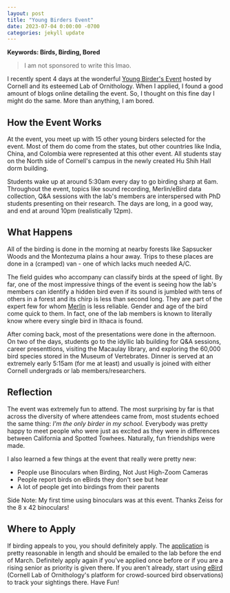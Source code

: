 ```yaml
---
layout: post
title: "Young Birders Event"
date: 2023-07-04 0:00:00 -0700
categories: jekyll update
---
```


<script src="https://cdn.mathjax.org/mathjax/latest/MathJax.js?config=TeX-AMS-MML_HTMLorMML" type="text/javascript"></script>

**Keywords: Birds, Birding, Bored**

> I am not sponsored to write this lmao.

I recently spent 4 days at the wonderful [Young Birder's Event](https://ebird.org/about/resources/for-young-birders/young-birders-event) hosted by Cornell and its esteemed Lab of Ornithology. When I applied, I found a good amount of blogs online detailing the event. So, I thought on this fine day I might do the same. More than anything, I am bored.

## How the Event Works

At the event, you meet up with 15 other young birders selected for the event. Most of them do come from the states, but other countries like India, China, and Colombia were represented at this other event. All students stay on the North side of Cornell's campus in the newly created Hu Shih Hall dorm building.

Students wake up at around 5:30am every day to go birding sharp at 6am. Throughout the event, topics like sound recording, Merlin/eBird data collection, Q&A sessions with the lab's members are interspersed with PhD students presenting on their research. The days are long, in a good way, and end at around 10pm (realistically 12pm).

## What Happens

All of the birding is done in the morning at nearby forests like Sapsucker Woods and the Montezuma plains a hour away. Trips to these places are done in a (cramped) van - one of which lacks much needed A/C.

The field guides who accompany can classify birds at the speed of light. By far, one of the most impressive things of the event is seeing how the lab's members can identify a hidden bird even if its sound is jumbled with tens of others in a forest and its chirp is less than second long. They are part of the expert few for whom [Merlin](https://merlin.allaboutbirds.org) is less reliable. Gender and age of the bird come quick to them. In fact, one of the lab members is known to literally know where every single bird in Ithaca is found.

After coming back, most of the presentations were done in the afternoon. On two of the days, students go to the idyllic lab building for Q&A sessions, career presenttions, visiting the Macaulay library, and exploring the 60,000 bird species stored in the Museum of Vertebrates. Dinner is served at an extremely early 5:15am (for me at least) and usually is joined with either Cornell undergrads or lab members/researchers.

## Reflection

The event was extremely fun to attend. The most surprising by far is that across the diversity of where attendees came from, most students echoed the same thing: _I'm the only birder in my school._ Everybody was pretty happy to meet people who were just as excited as they were in differences between California and Spotted Towhees. Naturally, fun friendships were made.

I also learned a few things at the event that really were pretty new:

- People use Binoculars when Birding, Not Just High-Zoom Cameras
- People report birds on eBirds they don't see but hear
- A lot of people get into birdings from their parents

Side Note: My first time using binoculars was at this event. Thanks Zeiss for the 8 x 42 binoculars!

## Where to Apply

If birding appeals to you, you should definitely apply. The [application](https://is-ebird-wordpress-prod-s3.s3.amazonaws.com/wp-content/uploads/sites/55/2023/02/Cornell-Lab-YBE-Application-2023.pdf) is pretty reasonable in length and should be emailed to the lab before the end of March. Definitely apply again if you've applied once before or if you are a rising senior as priority is given there. If you aren't already, start using [eBird](https://ebird.org) (Cornell Lab of Ornithology's platform for crowd-sourced bird observations) to track your sightings there. Have Fun!
